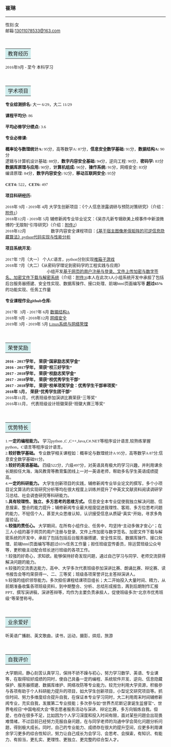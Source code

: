 ### 崔琳    

------

<font size=2>性别:女 <br>邮箱:13011078533@163.com</font>


<div contenteditable="plaintext-only"><font face="黑体" size=3></div>
<table><tr><td bgcolor=#D1EEEE><font face="黑体" size=3>教育经历</font></tr></td></table>

<font size=2>2016年9月 - 至今 本科学习</font>

<div contenteditable="plaintext-only"><font face="黑体" size=3></div>
<table><tr><td bgcolor=#D1EEEE><font face="黑体" size=3>学术项目</font></tr></td></table>

<font size=2>**专业综测排名:** 大一 6/29，大二 11/29 </font>

<font size=2>**课程平均分:** 86</font>

<font size=2>**平均必修学分绩点:** 3.6</font>

<font size=2>**专业必修课:**</font>

<font size=2>**概率论与数理统计A:** 95分，高等数学A: 87分，**信息安全数学基础:** 91分，**数据结构A:** 90分<br>逻辑与计算机设计基础: 88分，**数字内容安全基础:** 94分，逆向工程: 90分，**密码学:** 83分<br>**数据库原理与应用:** 90分，**计算机组成:** 96分，**操作系统:** 91分，网络安全: 83分<br>编译原理: 84分，**数字内容安全:** 92分，**移动互联网安全:** 95分</font>

<font size=2>**CET4:** 522，**CET6:** 497</font>

<font size=2>**项目科研经历:**</font>

<font size=2>2018年  9月 - 2019年  4月  大学生创新项目：《个人信息泄露调研与预防对策研究》（介绍：[附件1](https://github.com/MrCuihi/MrCuihiProject/blob/master/%E9%99%84%E4%BB%B6-%E9%A1%B9%E7%9B%AE%E7%A7%91%E7%A0%94%E4%BB%8B%E7%BB%8D/%E3%80%8A%E4%B8%AA%E4%BA%BA%E4%BF%A1%E6%81%AF%E6%B3%84%E9%9C%B2%E8%B0%83%E7%A0%94%E4%B8%8E%E9%A2%84%E9%98%B2%E5%AF%B9%E7%AD%96%E7%A0%94%E7%A9%B6%E3%80%8B%E4%BB%8B%E7%BB%8D.pdf)）<br>2018年12月 - 2019年  5月  辅修新闻专业毕业论文：《吴亦凡新专辑欧美上榜事件中新浪微博的“无限制”引导研究》（介绍：[附件2](https://github.com/MrCuihi/MrCuihiProject/blob/master/%E9%99%84%E4%BB%B6-%E9%A1%B9%E7%9B%AE%E7%A7%91%E7%A0%94%E4%BB%8B%E7%BB%8D/%E3%80%8A%E5%90%B4%E4%BA%A6%E5%87%A1%E6%96%B0%E4%B8%93%E8%BE%91%E6%AC%A7%E7%BE%8E%E4%B8%8A%E6%A6%9C%E4%BA%8B%E4%BB%B6%E4%B8%AD%E6%96%B0%E6%B5%AA%E5%BE%AE%E5%8D%9A%E7%9A%84%E2%80%9C%E6%97%A0%E9%99%90%E5%88%B6%E2%80%9D%E5%BC%95%E5%AF%BC%E7%A0%94%E7%A9%B6%E3%80%8B%E4%BB%8B%E7%BB%8D.pdf)）<br>2018年12月                        数字内容安全课程项目：[《基于宿主图像差值矩阵的可逆信息隐藏算法》python代码实现与性能分析](https://github.com/MrCuihi/Digital-Content-Security---Information-Hiding)</font>

<font size=2>**项目系统开发:**</font>

<font size=2>2017年  7月（大一）   个人C语言，python分别实现[推箱子游戏](https://github.com/MrCuihi/summer_semester)<br>2018年  7月（大二）《从密码学理论到密码学的工程实践与应用》<br>&emsp;&emsp;&emsp;&emsp;&emsp;&emsp;&emsp;&emsp;&emsp;&emsp;小组开发[基于网页的用户注册与登录、文件上传加密与数字签名、加密文件下载与解密系统](https://github.com/MrCuihi/threebears)（介绍：[附件3](https://github.com/MrCuihi/MrCuihiProject/blob/master/%E9%99%84%E4%BB%B6-%E9%A1%B9%E7%9B%AE%E7%A7%91%E7%A0%94%E4%BB%8B%E7%BB%8D/%E4%BB%8E%E5%AF%86%E7%A0%81%E5%AD%A6%E7%90%86%E8%AE%BA%E5%88%B0%E5%AF%86%E7%A0%81%E5%AD%A6%E7%9A%84%E5%B7%A5%E7%A8%8B%E5%AE%9E%E8%B7%B5%E4%B8%8E%E5%BA%94%E7%94%A8.pdf))本人在此次3人小组系统开发中承担了包括后台服务器搭建、安全性实现、数据库操作、接口处理、前端html页面编写等 **超过65%** 的功能实现、任务工作量</font>                    

<font size=2>**专业课程作业github仓库:**</font>

<font size=2>2017年  3月 - 2017年  6月   [数据结构A](https://github.com/MrCuihi/ds/tree/master/2017-1/Mrcui)<br>2018年  9月 - 2018年12月   [网络安全](https://github.com/CUCCS/2018-NS-Public-MrCuihi/pulls) <br>2019年  3月 - 2019年  5月   [Linux系统与网络管理](https://github.com/CUCCS/linux-2019-MrCuihi/pulls)</font>

<div contenteditable="plaintext-only"><font face="黑体" size=3></div><table><tr><td bgcolor=#D1EEEE><font face="黑体" size=3>荣誉奖励</font></tr></td></table>

<font size=2>**2016 - 2017学年， 荣获“国家励志奖学金”**<br>**2016 - 2017学年， 荣获“校三好学生”**<br>**2017 - 2018学年， 荣获“校励志奖学金”**<br>**2017 - 2018学年， 荣获“校优秀学生干部”**<br>**2017 - 2018学年， 荣获“校单项奖学金：优秀学生干部单项奖”**<br>**2018年  5月， 荣获“优秀学生团干部”**<br>2016年11月， 代表班级参加演讲比赛荣获“三等奖”<br>2016年11月， 代表班级设计班徽荣获“班徽大赛三等奖”</font>

<div contenteditable="plaintext-only"><font face="黑体" size=3></div><table><tr><td bgcolor=#D1EEEE><font face="黑体" size=3>优势特长</font></tr></td></table>

<font size=2>1.**一定的编程能力。** 学习python ,C ,C++,Java,C#.NET等程序设计语言,较熟练掌握python，C语言等程序设计语言。<br>2.**较好数学基础。** 专业数学相关课程如：概率论与数理统计A 95分，高等数学A 87分,信息安全数学基础91分。<br>3.**较好的英语基础。** 四级522分，六级497分，对英语具有极大的学习兴趣，并利用课余长期担任大海，海风教育等教育集团线上一对一英语老师，帮助多名学生英语成绩提高。<br>4.**一定的科研能力。** 大学生创新项目的实践，辅修新闻专业毕业论文的撰写，多个小项目论文算法的实现研究分析等均在很大程度上训练并提升了中英文文献资料阅读调研学习总结、社会调查研究等科研能力。<br>5.**具有较理性、独立、多方思考的思维方式。** 信息安全本专业促使我独立解决问题、信息搜索、整合的能力提升；辅修新闻专业最大程度促进我理性、客观、多方位思考问题的能力，不轻信个人，甚至大众思维认知，认识接受信息从质疑“真实”开始，寻求多角度验证。<br>6.**较强的责任心。** 大学期间，在所有小组作业、任务中，均坚持“主动多做才安心”；在三人小组的基于网页的用户注册与登录、文件上传加密与数字签名、加密文件下载与解密系统的开发中，承担了包括包括后台服务器搭建、安全性实现、数据库操作、接口处理、前端html页面编写等超过65%任务工作量；担任班级宣传委员，除运营班级公众号等，更积极主动配合班长进行班级的各项工作。<br>7.较强的好奇心，求知欲。能够保持好奇发现问题，通过自己学习与同学、老师交流获得解决问题的能力。<br>8.较强的交流表达能力，高中、大学多次代表班级参加演讲比赛、朗诵比赛、辩论赛、读书报告会等均荣获得一、二、三等奖；班级各项荣誉评比主答辩演讲人。<br>9.较强的组织领导能力。多次担任课程结课项目组长；大二开始投入大量时间、精力，从前期准备收集各项班级资料，到中期整合、分析、总结形成报告，再到后期制作汇报PPT、撰写演讲稿，演讲答辩等，均作为主要负责承担人，促使班级多次“北京市优秀班级”等荣誉称号。</font>

<div contenteditable="plaintext-only"><font face="黑体" size=3></div><table><tr><td bgcolor=#D1EEEE><font face="黑体" size=3>业余爱好</font></tr></td></table>

<font size=2>听英语广播剧、英文歌曲，读书，运动，摄影，烘焙，旅游</font>

<div contenteditable="plaintext-only"><font face="黑体" size=3></div><table><tr><td bgcolor=#D1EEEE><font face="黑体" size=3>自我评价</font></tr></td></table>

<font size=2>大学期间，静心刻苦认真学习，保持不骄不躁与初心，努力学习数学、英语、专业课等，在取得较好成绩的同时，使自己具备一定的编程、系统软件开发、逆向、信息隐藏保护、服务器搭建、数据库维护、网络攻防等专业能力。较充分利用大学资源，积极参与各项有助于个人科研能力提升的项目，如大学生创新项目，小型论文研究项目等。抓住时间、努力多维度综合提升自我，在保证本专业学习同时，大二利用周末时间辅修新闻专业，充实自我，发展第二专业技能；多次参与如“世界杰尼斯记录诞生监督官”、世界电视日“中国电视大会”等志愿者服务活动与演讲、辩论比赛，多方向锻炼自我。但是，也存在很多不足，比如因为个人学习深度和投入时间有限，面对某些问题会出现畏难情绪，不过目前已经努力克服自身问题，在与同学老师的沟通中学会简化问题分析问题，得到极大成长。同时，自己的专业能力、成绩存在很大的提升空间，应更多利用课余学习更多的综合性知识，努力让自己成长为会学习、会思考、会探索，有知识、有能力、有担当，更扎实、更理性、更独立、更完整的综合型人才。</font>






